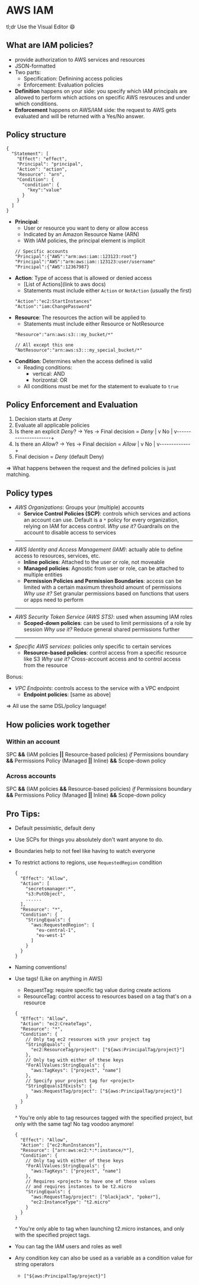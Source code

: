 # AWS IAM

tl;dr Use the Visual Editor :smile:

## What are IAM policies?

* provide authorization to AWS services and resources
* JSON-formatted
* Two parts:
  - Specification: Definining access policies
  - Enforcement: Evaluation policies
* **Definition** happens on your side: you specify which IAM principals are allowed to
  perform which actions on specific AWS resrouces and under which conditions.
* **Enforcement** happens on AWS/IAM side: the request to AWS gets evaluated and will
  be returned with a Yes/No answer.

## Policy structure
```
{
  "Statement": [
    "Effect": "effect",
    "Principal": "principal",
    "Action": "action",
    "Resource": "arn",
    "Condition": {
      "condition": {
        "key":"value"
      }
    }
  ]
}
```

* **Principal**:
  - User or resource you want to deny or allow access
  - Indicated by an Amazon Resource Name (ARN)
  - With IAM policies, the principal element is implicit
  ```
  // Specific accounts
  "Principal":{"AWS":"arm:aws:iam::123123:root"}
  "Principal":"AWS":"arm:aws:iam::123123:user/username"
  "Principal":{"AWS":12367987}
  ```
* **Action**: Type of access that is allowed or denied access
  - [List of Actions](link to aws docs)
  - Statements must include either `Action` or `NotAction` (usually the first)
  ```
  "Action":"ec2:StartInstances"
  "Action":"iam:ChangePassword"
  ```
* **Resource**: The resources the action will be applied to
  - Statements must include either Resource or NotResource
  ```
  "Resource":"arn:aws:s3:::my_bucket/*"

  // All except this one
  "NotResource":"arn:aws:s3:::my_special_bucket/*"
  ```
* **Condition**: Determines when the access defined is valid
  - Reading conditions:
    - vertical: AND
    - horizontal: OR
  - All conditions must be met for the statement to evaluate to `true`

## Policy Enforcement and Evaluation

1. Decision starts at *Deny*
2. Evaluate all applicable policies
3. Is there an explicit *Deny*? -> Yes -> Final decision = *Deny*
                          |
                          v
                          No
                          |
    v---------------------+
4. Is there an *Allow*? -> Yes -> Final decision = *Allow*
                  |
                  v
                  No
                  |
    v-------------+
5. Final decision = *Deny* (default Deny)

=> What happens between the request and the defined policies is just matching.

## Policy types

* *AWS Organizations*: Groups your (multiple) accounts
  - **Service Control Policies (SCP)**: controls which services and actions
    an account can use. Default is a `*` policy for every organization, relying on IAM for access control.
  *Why use it?* Guardrails on the account to disable access to services
  ---
* *AWS Identity and Access Management (IAM)*: actually able to define access to resources,
    services, etc.
  - **Inline policies**: Attached to the user or role, not moveable
  - **Managed policies**: Agnostic from user or role, can be attached to multiple entities
  - **Permission Policies and Permission Boundaries**: access can be limited with a certain
    maximum threshold amount of permissions
  *Why use it?* Set granular permissions based on functions that users or apps need to perform
  ---
* *AWS Security Token Service (AWS STS)*: used when assuming IAM roles
  - **Scoped-down policies**: can be used to limit permissions of a role by session
  *Why use it?* Reduce general shared permissions further
  ---
* *Specific AWS services*: policies only specific to certain services
  - **Resource-based policies**: control access from a specific resource like S3
  *Why use it?* Cross-account access and to control access from the resource

Bonus:
* *VPC Endpoints*: controls access to the service with a VPC endpoint
  - **Endpoint policies**: [same as above]

=> All use the same DSL/policy language!

## How policies work together

### Within an account

SPC **&&** (IAM policies **||** Resource-based policies)
            *if*
            Permissions boundary
            **&&**
            Permissions Policy (Managed **||** Inline)
            **&&**
            Scope-down policy

### Across accounts

SPC **&&** (IAM policies **&&** Resource-based policies)
            *if*
            Permissions boundary
            **&&**
            Permissions Policy (Managed **||** Inline)
            **&&**
            Scope-down policy

## Pro Tips:

* Default pessimistic, default deny
* Use SCPs for things you absolutely don't want anyone to do.
* Boundaries help to not feel like having to watch everyone
* To restrict actions to regions, use `RequestedRegion` condition
  ```
  {
    "Effect": "Allow",
    "Action": [
      "secretsmanager:*",
      "s3:PutObject",
      ......
    ],
    "Resource": "*",
    "Condition": {
      "StringEquals": {
        "aws:RequestedRegion": [
          "eu-central-1",
          "eu-west-1"
        ]
      }
    }
  }
  ```
* Naming conventions!
* Use tags! (Like on anything in AWS)
  - RequestTag: require specific tag value during create actions
  - ResourceTag: control access to resources based on a tag that's on a resource
  ```
  {
    "Effect": "Allow",
    "Action": "ec2:CreateTags",
    "Resource": "*",
    "Condition": {
      // Only tag ec2 resources with your project tag
      "StringEquals": {
        "ec2:ResourceTag/project": ["${aws:PrincipalTag/project}"]
      },
      // Only tag with either of these keys
      "ForAllValues:StringEquals": {
        "aws:TagKeys": ["project", "name"]
      },
      // Specify your project tag for <project>
      "StringEqualsIfExists": {
        "aws:RequestTag/project": ["${aws:PrincipalTag/project}"]
      }
    }
  }
  ```
  ^ You're only able to tag resources tagged with the specified project, but only with the same tag!
    No tag voodoo anymore!

  ```
  {
    "Effect": "Allow",
    "Action": ["ec2:RunInstances"],
    "Resource": ["arn:aws:ec2:*:*:instance/*"],
    "Condition": {
      // Only tag with either of these keys
      "ForAllValues:StringEquals": {
        "aws:TagKeys": ["project", "name"]
      },
      // Requires <project> to have one of these values
      // and requires instances to be t2.micro
      "StringEquals": {
        "aws:RequestTag/project": ["blackjack", "poker"],
        "ec2:InstanceType": "t2.micro"
      }
    }
  }
  ```
  ^ You're only able to tag when launching t2.micro instances, and only with the specified project tags.

* You can tag the IAM users and roles as well
* Any condition key can also be used as a variable as a condition value for string operators
  - `["${aws:PrincipalTag/project}"]`
